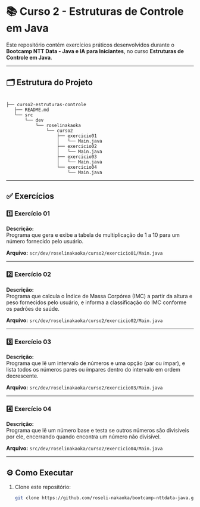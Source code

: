 # 📚 Curso 2 - Estruturas de Controle em Java

Este repositório contém exercícios práticos desenvolvidos durante o **Bootcamp NTT Data - Java e IA para Iniciantes**, no curso **Estruturas de Controle em Java**.

---

## 🗂 Estrutura do Projeto

```plaintext

├── curso2-estruturas-controle
   ├── README.md
   └── src
       └── dev
           └── roselinakaoka
               └── curso2
                   ├── exercicio01
                   │   └── Main.java
                   ├── exercicio02
                   │   └── Main.java
                   ├── exercicio03
                   │   └── Main.java
                   └── exercicio04
                       └── Main.java

```
---

## ✅ Exercícios

### 1️⃣ Exercício 01
**Descrição:**  
Programa que gera e exibe a tabela de multiplicação de 1 a 10 para um número fornecido pelo usuário.

**Arquivo:** `scr/dev/roselinakaoka/curso2/exercicio01/Main.java`

---

### 2️⃣ Exercício 02
**Descrição:**  
Programa que calcula o Índice de Massa Corpórea (IMC) a partir da altura e peso fornecidos pelo usuário, e informa a classificação do IMC conforme os padrões de saúde.

**Arquivo:** `src/dev/roselinakaoka/curso2/exercicio02/Main.java`

---

### 3️⃣ Exercício 03
**Descrição:**  
Programa que lê um intervalo de números e uma opção (par ou ímpar), e lista todos os números pares ou ímpares dentro do intervalo em ordem decrescente.

**Arquivo:** `src/dev/roselinakaoka/curso2/exercicio03/Main.java`

---

### 4️⃣ Exercício 04
**Descrição:**  
Programa que lê um número base e testa se outros números são divisíveis por ele, encerrando quando encontra um número não divisível.

**Arquivo:** `src/dev/roselinakaoka/curso2/exercicio04/Main.java`

---

## ⚙️ Como Executar

1. Clone este repositório:
   ```bash
   git clone https://github.com/roseli-nakaoka/bootcamp-nttdata-java.git